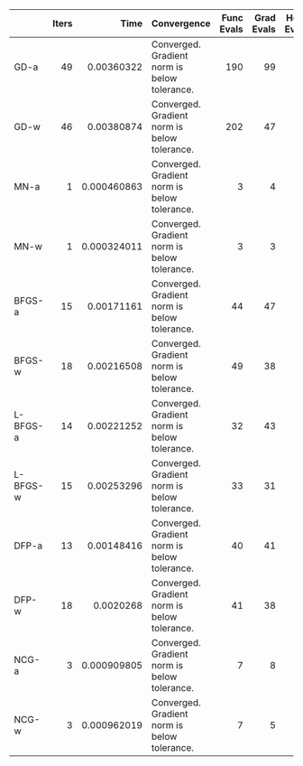 |          |   Iters |        Time | Convergence                                  |   Func Evals |   Grad Evals |   Hess Evals |
|:---------|--------:|------------:|:---------------------------------------------|-------------:|-------------:|-------------:|
| GD-a     |      49 | 0.00360322  | Converged. Gradient norm is below tolerance. |          190 |           99 |            0 |
| GD-w     |      46 | 0.00380874  | Converged. Gradient norm is below tolerance. |          202 |           47 |            0 |
| MN-a     |       1 | 0.000460863 | Converged. Gradient norm is below tolerance. |            3 |            4 |            2 |
| MN-w     |       1 | 0.000324011 | Converged. Gradient norm is below tolerance. |            3 |            3 |            2 |
| BFGS-a   |      15 | 0.00171161  | Converged. Gradient norm is below tolerance. |           44 |           47 |            0 |
| BFGS-w   |      18 | 0.00216508  | Converged. Gradient norm is below tolerance. |           49 |           38 |            0 |
| L-BFGS-a |      14 | 0.00221252  | Converged. Gradient norm is below tolerance. |           32 |           43 |            0 |
| L-BFGS-w |      15 | 0.00253296  | Converged. Gradient norm is below tolerance. |           33 |           31 |            0 |
| DFP-a    |      13 | 0.00148416  | Converged. Gradient norm is below tolerance. |           40 |           41 |            0 |
| DFP-w    |      18 | 0.0020268   | Converged. Gradient norm is below tolerance. |           41 |           38 |            0 |
| NCG-a    |       3 | 0.000909805 | Converged. Gradient norm is below tolerance. |            7 |            8 |            4 |
| NCG-w    |       3 | 0.000962019 | Converged. Gradient norm is below tolerance. |            7 |            5 |            4 |